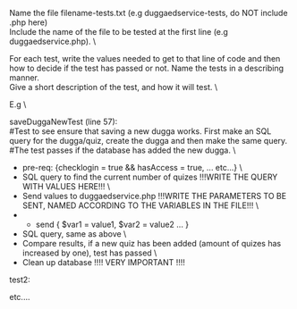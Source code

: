 Name the file filename-tests.txt (e.g duggaedservice-tests, do NOT include .php here) \
Include the name of the file to be tested at the first line (e.g duggaedservice.php). \ 

For each test, write the values needed to get to that line of code and then how to decide if the test has passed or not. Name the tests in a describing manner. \
Give a short description of the test, and how it will test. \

E.g \

saveDuggaNewTest (line 57): \
  #Test to see ensure that saving a new dugga works. First make an SQL query for the dugga/quiz, create the dugga and then make the same query. \
  #The test passes if the database has added the new dugga. \

  * pre-req: {checklogin = true && hasAccess = true, ... etc...} \
  * SQL query to find the current number of quizes !!!WRITE THE QUERY WITH VALUES HERE!!! \
  * Send values to duggaedservice.php !!!WRITE THE PARAMETERS TO BE SENT, NAMED ACCORDING TO THE VARIABLES IN THE FILE!!! \
  * - send { $var1 = value1, $var2 = value2 ... }
  * SQL query, same as above  \
  * Compare results, if a new quiz has been added (amount of quizes has increased by one), test has passed \
  * Clean up database !!!! VERY IMPORTANT !!!!

test2:

  etc....
